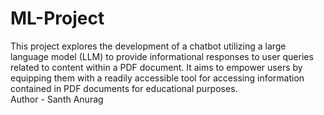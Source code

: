 # ML-Project
This project explores the development of a chatbot utilizing a large language model (LLM) to provide informational responses to user queries related to content within a PDF document. It aims to empower users by equipping them with a readily accessible tool for accessing information contained in PDF documents for educational purposes.
<br>
Author - Santh Anurag
